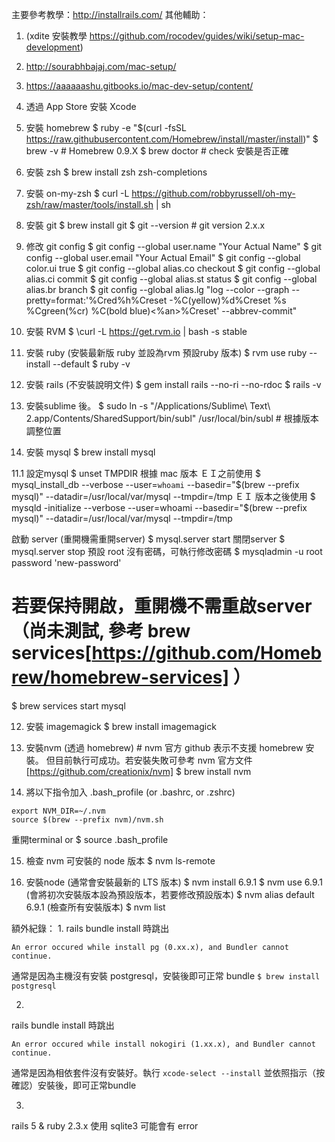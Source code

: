
主要參考教學：http://installrails.com/
其他輔助：
  1. (xdite 安裝教學 https://github.com/rocodev/guides/wiki/setup-mac-development)
  2. http://sourabhbajaj.com/mac-setup/
  3. https://aaaaaashu.gitbooks.io/mac-dev-setup/content/

1. 透過 App Store 安裝 Xcode

2. 安裝 homebrew
$ ruby -e "$(curl -fsSL https://raw.githubusercontent.com/Homebrew/install/master/install)"
$ brew -v # Homebrew 0.9.X
$ brew doctor # check 安裝是否正確

3. 安裝 zsh
$ brew install zsh zsh-completions

4. 安裝 on-my-zsh
$ curl -L https://github.com/robbyrussell/oh-my-zsh/raw/master/tools/install.sh | sh

5. 安裝 git
$ brew install git
$ git --version # git version 2.x.x

6. 修改 git config
$ git config --global user.name "Your Actual Name"
$ git config --global user.email "Your Actual Email"
$ git config --global color.ui true
$ git config --global alias.co checkout
$ git config --global alias.ci commit
$ git config --global alias.st status
$ git config --global alias.br branch
$ git config --global alias.lg "log --color --graph --pretty=format:'%Cred%h%Creset -%C(yellow)%d%Creset %s %Cgreen(%cr) %C(bold blue)<%an>%Creset' --abbrev-commit"

7. 安裝 RVM
$ \curl -L https://get.rvm.io | bash -s stable

8. 安裝 ruby (安裝最新版 ruby 並設為rvm 預設ruby 版本)
$ rvm use ruby --install --default
$ ruby -v

9. 安裝 rails (不安裝說明文件)
$ gem install rails --no-ri --no-rdoc
$ rails -v

10. 安裝sublime 後。
$ sudo ln -s "/Applications/Sublime\ Text\ 2.app/Contents/SharedSupport/bin/subl" /usr/local/bin/subl # 根據版本調整位置

11. 安裝 mysql
$ brew install mysql

11.1 設定mysql
$ unset TMPDIR
根據 mac 版本 ＥＩ之前使用
$ mysql_install_db --verbose --user=`whoami` --basedir="$(brew --prefix mysql)" --datadir=/usr/local/var/mysql --tmpdir=/tmp
ＥＩ 版本之後使用
$ mysqld -initialize --verbose --user=whoami --basedir="$(brew --prefix mysql)" --datadir=/usr/local/var/mysql --tmpdir=/tmp

啟動 server (重開機需重開server)
$ mysql.server start
關閉server
$ mysql.server stop
預設 root 沒有密碼，可執行修改密碼
$ mysqladmin -u root password 'new-password'

# 若要保持開啟，重開機不需重啟server （尚未測試, 參考 brew services[https://github.com/Homebrew/homebrew-services] ）
$ brew services start mysql

12. 安裝 imagemagick
$ brew install imagemagick

13. 安裝nvm (透過 homebrew) # nvm 官方 github 表示不支援 homebrew 安裝。 但目前執行可成功。若安裝失敗可參考 nvm 官方文件 [https://github.com/creationix/nvm]
$ brew install nvm

14. 將以下指令加入 .bash_profile (or .bashrc, or .zshrc)
```
export NVM_DIR=~/.nvm
source $(brew --prefix nvm)/nvm.sh
```
重開terminal or $ source .bash_profile

15. 檢查 nvm 可安裝的 node 版本
$ nvm ls-remote

16. 安裝node (通常會安裝最新的 LTS 版本)
$ nvm install 6.9.1
$ nvm use 6.9.1
(會將初次安裝版本設為預設版本，若要修改預設版本)
$ nvm alias default 6.9.1
(檢查所有安裝版本)
$ nvm list


額外紀錄：
1.
rails bundle install 時跳出
```
An error occured while install pg (0.xx.x), and Bundler cannot continue.
```
通常是因為主機沒有安裝 postgresql，安裝後即可正常 bundle
`
$ brew install postgresql
`

2.
rails bundle install 時跳出
```
An error occured while install nokogiri (1.xx.x), and Bundler cannot continue.
```
通常是因為相依套件沒有安裝好。執行
`
xcode-select --install
`
並依照指示（按確認）安裝後，即可正常bundle

3.
rails 5 & ruby 2.3.x 使用 sqlite3 可能會有 error
